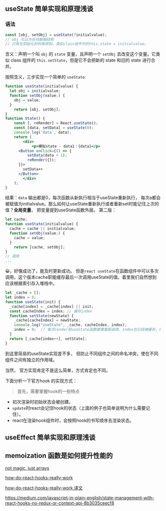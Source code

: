 

## useState 简单实现和原理浅谈

### 语法

```jsx
const [obj, setObj] = useState(?initialvalue); 
// obj 可以为任何数据结构
// 只有在初始化的时候用到，类似class组件中的this.state = initialvalue;
```

含义：声明一个叫 `obj` 的 `state` 变量，且声明一个 `setObj` 去改变这个变量。它类似 class 组件的 `this.setState`，但是它不会把新的 state 和旧的 state 进行合并。

按照含义，三步实现一个简单的 `useState`:

```jsx
function useState(initialvalue) {
  let obj = initialvalue;
  function setObj(value;) {
    obj = value;
  }
	return [obj, setObj];
}
function State() {
	const [, reRender] = React.useState();
	const [data, setData] = useState(0);
	console.log('data', data);
	return (
		<div>
			<p>模拟state - data1：{data}</p>
      <Button onClick={() => {
          setData(data + 1);
          reRender({});
      }}>
        setData++
      </Button>
		</div>
	);
}
```
结果：`data` 输出都是0，每次函数从新执行相当于useState重新执行， 每次a都会被赋值为initialvalue。那么如何让useState重新执行或者重新set时能记住上次的值？**全局变量**， 把变量提到useState函数外层。
第二版：
```jsx
let cache;
function useState(initialvalue) {
  cache = cache || initialvalue;
  function setObj(value;) {
    cache = value;
  }
	return [cache, setObj];
}
// 调用 
...
```
😀，好像成功了，能及时更新成功。
但是`react useState`在函数组件中可以多次调用，这个版本cache职能缓存最后一次调用useState的值。着里我们自然想到应该根据索引存入堆栈中。

```jsx
let _cache = [];
let index = 0;
function useState(init) {
  _cache[index] = _cache[index] || init;
  const cacheIndex = index; // 缓存index
  function setState(newState) {
    _cache[cacheIndex] = newState;
    console.log("useState", _cache, cacheIndex, index);
    index = 0;  // 每次render前useState函数都需重新调用，index也已经被缓存，所以在调用完setState需要将索引归为初始值。
  }
  return [_cache[index++], setState];
}
```

到这里简易的useState实现差不多， 但防止不同组件之间的命名冲突，使在不同组件之间有独立的作用域。

当然， 官方实现肯定不是这么简单，方式肯定也不同。  

下面分析一下官方hook 的实现方式：

>  首先，需要掌握hook的一些特点

- 初次渲染时初始状态会被创建。
- `update`时react会记住hook的状态（上面的例子也简单说明为什么需要记住）。
- react在渲染hook组件时，会按照hook的书写顺序去渲染状态。





## useEffect 简单实现和原理浅谈





## memoization 函数是如何提升性能的















[not magic, just arrays](https://medium.com/@ryardley/react-hooks-not-magic-just-arrays-cd4f1857236e)

[how-do-react-hooks-really-work](https://www.netlify.com/blog/2019/03/11/deep-dive-how-do-react-hooks-really-work/)

[how-do-react-hooks-really-work 译文](https://zhuanlan.zhihu.com/p/81528320)

https://medium.com/javascript-in-plain-english/state-management-with-react-hooks-no-redux-or-context-api-8b3035ceecf8
